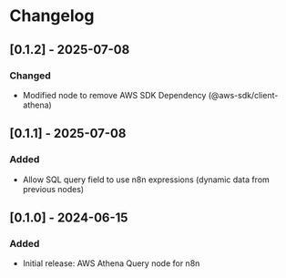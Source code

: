 # Changelog

## [0.1.2] - 2025-07-08
### Changed
- Modified node to remove AWS SDK Dependency (@aws-sdk/client-athena)

## [0.1.1] - 2025-07-08
### Added
- Allow SQL query field to use n8n expressions (dynamic data from previous nodes)

## [0.1.0] - 2024-06-15
### Added
- Initial release: AWS Athena Query node for n8n